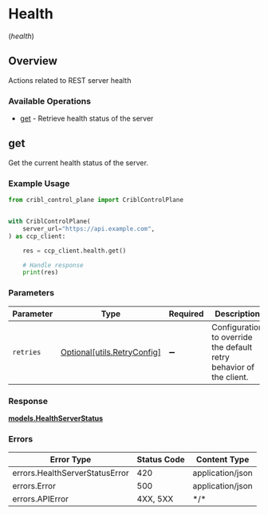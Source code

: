 # Health
(*health*)

## Overview

Actions related to REST server health

### Available Operations

* [get](#get) - Retrieve health status of the server

## get

Get the current health status of the server.

### Example Usage

<!-- UsageSnippet language="python" operationID="getHealth" method="get" path="/health" -->
```python
from cribl_control_plane import CriblControlPlane


with CriblControlPlane(
    server_url="https://api.example.com",
) as ccp_client:

    res = ccp_client.health.get()

    # Handle response
    print(res)

```

### Parameters

| Parameter                                                           | Type                                                                | Required                                                            | Description                                                         |
| ------------------------------------------------------------------- | ------------------------------------------------------------------- | ------------------------------------------------------------------- | ------------------------------------------------------------------- |
| `retries`                                                           | [Optional[utils.RetryConfig]](../../models/utils/retryconfig.md)    | :heavy_minus_sign:                                                  | Configuration to override the default retry behavior of the client. |

### Response

**[models.HealthServerStatus](../../models/healthserverstatus.md)**

### Errors

| Error Type                     | Status Code                    | Content Type                   |
| ------------------------------ | ------------------------------ | ------------------------------ |
| errors.HealthServerStatusError | 420                            | application/json               |
| errors.Error                   | 500                            | application/json               |
| errors.APIError                | 4XX, 5XX                       | \*/\*                          |